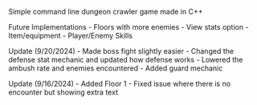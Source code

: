 Simple command line dungeon crawler game made in C++

Future Implementations 
    - Floors with more enemies
    - View stats option
    - Item/equipment
    - Player/Enemy Skills

Update (9/20/2024)
    - Made boss fight slightly easier
    - Changed the defense stat mechanic and updated how defense works
    - Lowered the ambush rate and enemies encountered
    - Added guard mechanic

Update (9/16/2024)
    - Added Floor 1
    - Fixed issue where there is no encounter but showing extra text
